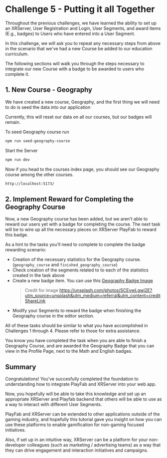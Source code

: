 # Challenge 5 - Putting it all Together

Throughout the previous challenges, we have learned the ability to set up an XRServer,
User Registration and Login, User Segments, and award items (E.g., badges) to
Users who have entered into a User Segment.

In this challenge, we will ask you to repeat any necessary steps from above in
the scenario that we've had a new Course be added to our education curriculum.

The following sections will walk you through the steps necessary to integrate
 our new Course with a badge to be awarded to users who complete it.

## 1. New Course - Geography

We have created a new course, Geography, and the first thing we will need to do
is seed the data into our application

Currently, this will reset our data on all our courses, but  our badges will remain.

To seed Geography course run

```bash
npm run seed-geography-course
```

Start the Server

```bash
npm run dev
```

Now if you head to the courses index page, you should see our Geography
 course among the other courses.

```bash
http://localhost:5173/
```

## 2. Implement Reward for Completing the Geography Course

Now, a new Geography course has been added, but we aren't able to reward our users
yet with a badge for completing the course. The next task will be to wire up all
the necessary pieces on XRServer PlayFab to reward this badge.

As a hint to the tasks you'll need to complete to complete the badge rewarding
scenario:

- Creation of the necessary statistics for the Geography course. (`geography_course`
 and `finished_geography_course`)
- Check creation of the segments related to to each of the statistics created in
the task above
- Create a new badge item. You can use this [Geography Badge Image](../solutions/static//images/geography_course.jpg)
  > Credit for image https://unsplash.com/photos/SCEywLgwj2E?utm_source=unsplash&utm_medium=referral&utm_content=creditShareLink
- Modify your Segments to reward the badge when finishing the Geography course
in the editor section.

All of these tasks should be similar to what you have accomplished in Challenges
1 through 4. Please refer to those for extra assistance.

You know you have completed the task when you are able to finish a Geography Course, and are awarded the Geography Badge that you can view in the Profile Page, next to the Math and English badges.
## Summary

Congratulations! You've succesfully completed the foundation to understanding how to integrate PlayFab and XRServer into your web app.

Now, you hopefully will be able to take this knowledge and set up an appropriate XRServer and Playfab backend that others will be able to use as a way to interact with different User Segments.

PlayFab and XRServer can be extended to other applications outside of the gaming industry, and hopefully this tutorial gave you insight on how you can use these platforms to enable gamification for non-gaming focused initiatives.

Also, if set up in an intuitive way, XRServer can be a platform for your non-developer colleagues (such as marketing / advertising teams) as a way that they can drive engagement and interaction initiatives and campaigns.

